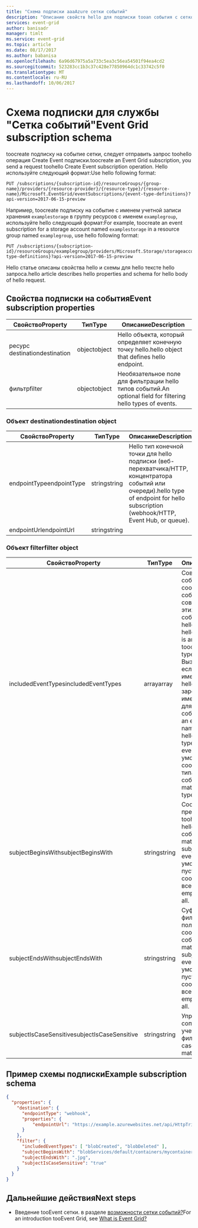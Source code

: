 ```yaml
---
title: "Схема подписки aaaAzure сетки событий"
description: "Описание свойств hello для подписки tooan события с сеткой событий Azure."
services: event-grid
author: banisadr
manager: timlt
ms.service: event-grid
ms.topic: article
ms.date: 08/17/2017
ms.author: babanisa
ms.openlocfilehash: 6a96d67975a5a733c5ea3c56ea54501f94ea4cd2
ms.sourcegitcommit: 523283cc1b3c37c428e77850964dc1c33742c5f0
ms.translationtype: MT
ms.contentlocale: ru-RU
ms.lasthandoff: 10/06/2017
---
```

# <a name="event-grid-subscription-schema"></a><span data-ttu-id="e0d43-103">Схема подписки для службы "Сетка событий"</span><span class="sxs-lookup"><span data-stu-id="e0d43-103">Event Grid subscription schema</span></span>

<span data-ttu-id="e0d43-104">toocreate подписку на событие сетки, следует отправить запрос toohello операция Create Event подписки.</span><span class="sxs-lookup"><span data-stu-id="e0d43-104">toocreate an Event Grid subscription, you send a request toohello Create Event subscription operation.</span></span> <span data-ttu-id="e0d43-105">Hello используйте следующий формат:</span><span class="sxs-lookup"><span data-stu-id="e0d43-105">Use hello following format:</span></span>

```
PUT /subscriptions/{subscription-id}/resourceGroups/{group-name}/providers/{resource-provider}/{resource-type}/{resource-name}/Microsoft.EventGrid/eventSubscriptions/{event-type-definitions}?api-version=2017-06-15-preview
``` 

<span data-ttu-id="e0d43-106">Например, toocreate подписку на событие с именем учетной записи хранения `examplestorage` в группу ресурсов с именем `examplegroup`, используйте hello следующий формат:</span><span class="sxs-lookup"><span data-stu-id="e0d43-106">For example, toocreate an event subscription for a storage account named `examplestorage` in a resource group named `examplegroup`, use hello following format:</span></span>

```
PUT /subscriptions/{subscription-id}/resourceGroups/examplegroup/providers/Microsoft.Storage/storageaccounts/examplestorage/Microsoft.EventGrid/eventSubscriptions/{event-type-definitions}?api-version=2017-06-15-preview
``` 

<span data-ttu-id="e0d43-107">Hello статье описаны свойства hello и схемы для hello тексте hello запроса.</span><span class="sxs-lookup"><span data-stu-id="e0d43-107">hello article describes hello properties and schema for hello body of hello request.</span></span>
 
## <a name="event-subscription-properties"></a><span data-ttu-id="e0d43-108">Свойства подписки на события</span><span class="sxs-lookup"><span data-stu-id="e0d43-108">Event subscription properties</span></span>

| <span data-ttu-id="e0d43-109">Свойство</span><span class="sxs-lookup"><span data-stu-id="e0d43-109">Property</span></span> | <span data-ttu-id="e0d43-110">Тип</span><span class="sxs-lookup"><span data-stu-id="e0d43-110">Type</span></span> | <span data-ttu-id="e0d43-111">Описание</span><span class="sxs-lookup"><span data-stu-id="e0d43-111">Description</span></span> |
| -------- | ---- | ----------- |
| <span data-ttu-id="e0d43-112">ресурс destination</span><span class="sxs-lookup"><span data-stu-id="e0d43-112">destination</span></span> | <span data-ttu-id="e0d43-113">object</span><span class="sxs-lookup"><span data-stu-id="e0d43-113">object</span></span> | <span data-ttu-id="e0d43-114">Hello объекта, который определяет конечную точку hello.</span><span class="sxs-lookup"><span data-stu-id="e0d43-114">hello object that defines hello endpoint.</span></span> |
| <span data-ttu-id="e0d43-115">фильтр</span><span class="sxs-lookup"><span data-stu-id="e0d43-115">filter</span></span> | <span data-ttu-id="e0d43-116">object</span><span class="sxs-lookup"><span data-stu-id="e0d43-116">object</span></span> | <span data-ttu-id="e0d43-117">Необязательное поле для фильтрации hello типов событий.</span><span class="sxs-lookup"><span data-stu-id="e0d43-117">An optional field for filtering hello types of events.</span></span> |

### <a name="destination-object"></a><span data-ttu-id="e0d43-118">Объект destination</span><span class="sxs-lookup"><span data-stu-id="e0d43-118">destination object</span></span>

| <span data-ttu-id="e0d43-119">Свойство</span><span class="sxs-lookup"><span data-stu-id="e0d43-119">Property</span></span> | <span data-ttu-id="e0d43-120">Тип</span><span class="sxs-lookup"><span data-stu-id="e0d43-120">Type</span></span> | <span data-ttu-id="e0d43-121">Описание</span><span class="sxs-lookup"><span data-stu-id="e0d43-121">Description</span></span> |
| -------- | ---- | ----------- |
| <span data-ttu-id="e0d43-122">endpointType</span><span class="sxs-lookup"><span data-stu-id="e0d43-122">endpointType</span></span> | <span data-ttu-id="e0d43-123">string</span><span class="sxs-lookup"><span data-stu-id="e0d43-123">string</span></span> | <span data-ttu-id="e0d43-124">Hello тип конечной точки для hello подписки (веб-перехватчика/HTTP, концентратора событий или очереди).</span><span class="sxs-lookup"><span data-stu-id="e0d43-124">hello type of endpoint for hello subscription (webhook/HTTP, Event Hub, or queue).</span></span> | 
| <span data-ttu-id="e0d43-125">endpointUrl</span><span class="sxs-lookup"><span data-stu-id="e0d43-125">endpointUrl</span></span> | <span data-ttu-id="e0d43-126">string</span><span class="sxs-lookup"><span data-stu-id="e0d43-126">string</span></span> |  | 

### <a name="filter-object"></a><span data-ttu-id="e0d43-127">Объект filter</span><span class="sxs-lookup"><span data-stu-id="e0d43-127">filter object</span></span>

| <span data-ttu-id="e0d43-128">Свойство</span><span class="sxs-lookup"><span data-stu-id="e0d43-128">Property</span></span> | <span data-ttu-id="e0d43-129">Тип</span><span class="sxs-lookup"><span data-stu-id="e0d43-129">Type</span></span> | <span data-ttu-id="e0d43-130">Описание</span><span class="sxs-lookup"><span data-stu-id="e0d43-130">Description</span></span> |
| -------- | ---- | ----------- |
| <span data-ttu-id="e0d43-131">includedEventTypes</span><span class="sxs-lookup"><span data-stu-id="e0d43-131">includedEventTypes</span></span> | <span data-ttu-id="e0d43-132">array</span><span class="sxs-lookup"><span data-stu-id="e0d43-132">array</span></span> | <span data-ttu-id="e0d43-133">Совпадать, если тип события hello в сообщение о событии hello: точное совпадение tooone этих имен типов событий.</span><span class="sxs-lookup"><span data-stu-id="e0d43-133">Match when hello event type in hello event message is an exact match tooone of these event type names.</span></span> <span data-ttu-id="e0d43-134">Вызывает ошибку, если не совпадает с именем события hello зарегистрированные имена типов событий для источника событий hello.</span><span class="sxs-lookup"><span data-stu-id="e0d43-134">Raises an error when event name does not match hello registered event type names for hello event source.</span></span> <span data-ttu-id="e0d43-135">По умолчанию соответствует всем типам событий.</span><span class="sxs-lookup"><span data-stu-id="e0d43-135">Default matches all event types.</span></span> |
| <span data-ttu-id="e0d43-136">subjectBeginsWith</span><span class="sxs-lookup"><span data-stu-id="e0d43-136">subjectBeginsWith</span></span> | <span data-ttu-id="e0d43-137">string</span><span class="sxs-lookup"><span data-stu-id="e0d43-137">string</span></span> | <span data-ttu-id="e0d43-138">Соответствие префикса фильтра toohello поле subject hello сообщения о событии.</span><span class="sxs-lookup"><span data-stu-id="e0d43-138">A prefix-match filter toohello subject field in hello event message.</span></span> <span data-ttu-id="e0d43-139">по умолчанию Hello или пустая строка соответствует всем.</span><span class="sxs-lookup"><span data-stu-id="e0d43-139">hello default or empty string matches all.</span></span> | 
| <span data-ttu-id="e0d43-140">subjectEndsWith</span><span class="sxs-lookup"><span data-stu-id="e0d43-140">subjectEndsWith</span></span> | <span data-ttu-id="e0d43-141">string</span><span class="sxs-lookup"><span data-stu-id="e0d43-141">string</span></span> | <span data-ttu-id="e0d43-142">Суффикс match фильтра toohello поле subject hello сообщения о событии.</span><span class="sxs-lookup"><span data-stu-id="e0d43-142">A suffix-match filter toohello subject field in hello event message.</span></span> <span data-ttu-id="e0d43-143">по умолчанию Hello или пустая строка соответствует всем.</span><span class="sxs-lookup"><span data-stu-id="e0d43-143">hello default or empty string matches all.</span></span> |
| <span data-ttu-id="e0d43-144">subjectIsCaseSensitive</span><span class="sxs-lookup"><span data-stu-id="e0d43-144">subjectIsCaseSensitive</span></span> | <span data-ttu-id="e0d43-145">string</span><span class="sxs-lookup"><span data-stu-id="e0d43-145">string</span></span> | <span data-ttu-id="e0d43-146">Управляет сопоставлением с учетом регистра в фильтрах.</span><span class="sxs-lookup"><span data-stu-id="e0d43-146">Controls case-sensitive matching for filters.</span></span> |


## <a name="example-subscription-schema"></a><span data-ttu-id="e0d43-147">Пример схемы подписки</span><span class="sxs-lookup"><span data-stu-id="e0d43-147">Example subscription schema</span></span>

```json
{
  "properties": {
    "destination": {
      "endpointType": "webhook",
      "properties": {
          "endpointUrl": "https://example.azurewebsites.net/api/HttpTriggerCSharp1?code=VXbGWce53l48Mt8wuotr0GPmyJ/nDT4hgdFj9DpBiRt38qqnnm5OFg=="
      }
    },
    "filter": {
      "includedEventTypes": [ "blobCreated", "blobDeleted" ],
      "subjectBeginsWith": "blobServices/default/containers/mycontainer/log",
      "subjectEndsWith": ".jpg",
      "subjectIsCaseSensitive": "true"
    }
  }
}
```

## <a name="next-steps"></a><span data-ttu-id="e0d43-148">Дальнейшие действия</span><span class="sxs-lookup"><span data-stu-id="e0d43-148">Next steps</span></span>

* <span data-ttu-id="e0d43-149">Введение tooEvent сетки. в разделе [возможности сетки событий?](overview.md)</span><span class="sxs-lookup"><span data-stu-id="e0d43-149">For an introduction tooEvent Grid, see [What is Event Grid?](overview.md)</span></span>
